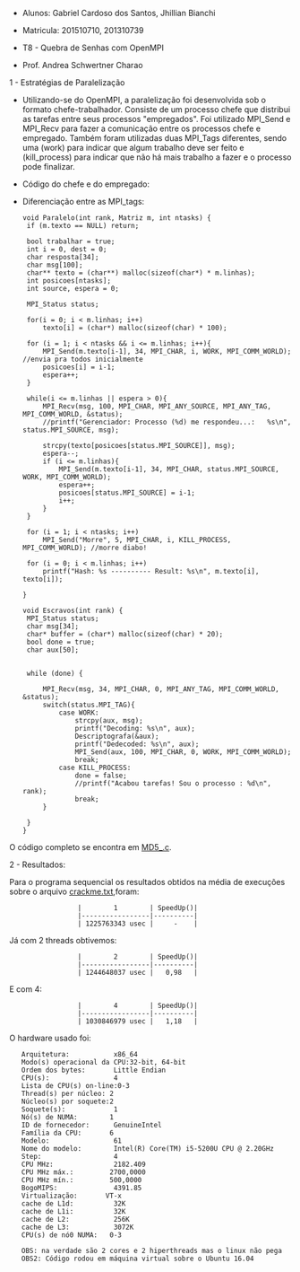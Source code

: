 - Alunos: Gabriel Cardoso dos Santos, Jhillian Bianchi
- Matricula: 201510710, 201310739

- T8 - Quebra de Senhas com OpenMPI
- Prof. Andrea Schwertner Charao


1 - Estratégias de Paralelização

- Utilizando-se do OpenMPI, a paralelização foi desenvolvida sob o formato chefe-trabalhador. Consiste de um processo chefe que distribui as tarefas entre seus processos "empregados". Foi utilizado MPI_Send e MPI_Recv para fazer a comunicação entre os processos chefe e empregado. Também foram utilizadas duas MPI_Tags diferentes, sendo uma (work) para indicar que algum trabalho deve ser feito e (kill_process) para indicar que não há mais trabalho a fazer e o processo pode finalizar.

- Código do chefe e do empregado:
- Diferenciação entre as MPI_tags:

   ```
   void Paralelo(int rank, Matriz m, int ntasks) {
	if (m.texto == NULL) return;

	bool trabalhar = true;
	int i = 0, dest = 0;
	char resposta[34];
	char msg[100];
	char** texto = (char**) malloc(sizeof(char*) * m.linhas);
	int posicoes[ntasks];
	int source, espera = 0;

	MPI_Status status;

	for(i = 0; i < m.linhas; i++)
		texto[i] = (char*) malloc(sizeof(char) * 100);

	for (i = 1; i < ntasks && i <= m.linhas; i++){
		MPI_Send(m.texto[i-1], 34, MPI_CHAR, i, WORK, MPI_COMM_WORLD); //envia pra todos inicialmente
		posicoes[i] = i-1;
		espera++;
	}

	while(i <= m.linhas || espera > 0){
		MPI_Recv(msg, 100, MPI_CHAR, MPI_ANY_SOURCE, MPI_ANY_TAG, MPI_COMM_WORLD, &status);
		//printf("Gerenciador: Processo (%d) me respondeu...:   %s\n", status.MPI_SOURCE, msg);

		strcpy(texto[posicoes[status.MPI_SOURCE]], msg);
		espera--;
		if (i <= m.linhas){
			MPI_Send(m.texto[i-1], 34, MPI_CHAR, status.MPI_SOURCE, WORK, MPI_COMM_WORLD);			
			espera++;
			posicoes[status.MPI_SOURCE] = i-1;
			i++;
		}
	}

	for (i = 1; i < ntasks; i++)
		MPI_Send("Morre", 5, MPI_CHAR, i, KILL_PROCESS, MPI_COMM_WORLD); //morre diabo!

	for (i = 0; i < m.linhas; i++)
		printf("Hash: %s ---------- Result: %s\n", m.texto[i], texto[i]);

   }

   ```
   
   ```
   void Escravos(int rank) {
	MPI_Status status;
	char msg[34];
	char* buffer = (char*) malloc(sizeof(char) * 20);
	bool done = true;
	char aux[50];
	

	while (done) {

		MPI_Recv(msg, 34, MPI_CHAR, 0, MPI_ANY_TAG, MPI_COMM_WORLD, &status);
		switch(status.MPI_TAG){
			case WORK:
				strcpy(aux, msg);
				printf("Decoding: %s\n", aux);
				Descriptografa(&aux);
				printf("Dedecoded: %s\n", aux);
				MPI_Send(aux, 100, MPI_CHAR, 0, WORK, MPI_COMM_WORLD);
				break;
			case KILL_PROCESS:
				done = false;
				//printf("Acabou tarefas! Sou o processo : %d\n", rank);
				break;
		}

	}
   }
   ```


O código completo se encontra em [MD5_.c](MD5_.c).

2 - Resultados:

Para o programa sequencial os resultados obtidos na média de execuções sobre o arquivo [crackme.txt](crackme.txt),foram: 
                     
                     |        1        | SpeedUp()|
                     |-----------------|----------|
                     | 1225763343 usec |     -    |
                     
Já com 2 threads obtivemos:
  
                     |        2        | SpeedUp()|
                     |-----------------|----------|
                     | 1244648037 usec |   0,98   |

E com 4:

                     |        4        | SpeedUp()|
                     |-----------------|----------|
                     | 1030846979 usec |   1,18   |


O hardware usado foi:

       Arquitetura:           x86_64
       Modo(s) operacional da CPU:32-bit, 64-bit
       Ordem dos bytes:       Little Endian
       CPU(s):                4
       Lista de CPU(s) on-line:0-3
       Thread(s) per núcleo: 2
       Núcleo(s) por soquete:2
       Soquete(s):            1
       Nó(s) de NUMA:        1
       ID de fornecedor:      GenuineIntel
       Família da CPU:       6
       Modelo:                61
       Nome do modelo:        Intel(R) Core(TM) i5-5200U CPU @ 2.20GHz
       Step:                  4
       CPU MHz:               2182.409
       CPU MHz máx.:         2700,0000
       CPU MHz mín.:         500,0000
       BogoMIPS:              4391.85
       Virtualização:       VT-x
       cache de L1d:          32K
       cache de L1i:          32K
       cache de L2:           256K
       cache de L3:           3072K
       CPU(s) de nó0 NUMA:   0-3
 
       OBS: na verdade são 2 cores e 2 hiperthreads mas o linux não pega
       OBS2: Código rodou em máquina virtual sobre o Ubuntu 16.04
	




